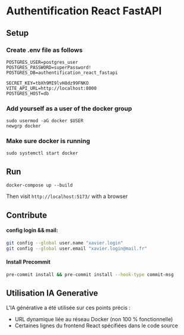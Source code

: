 # Authentification React FastAPI

## Setup
### Create .env file as follows
```
POSTGRES_USER=postgres_user
POSTGRES_PASSWORD=superPassword!
POSTGRES_DB=authentification_react_fastapi

SECRET_KEY=tbXh9MI9lvH8dz99FNKO
VITE_API_URL=http://localhost:8000
POSTGRES_HOST=db
```

### Add yourself as a user of the docker group
```
sudo usermod -aG docker $USER
newgrp docker
```

### Make sure docker is running
```
sudo systemctl start docker
```

## Run
```
docker-compose up --build
```
Then visit `http://localhost:5173/` with a browser


## Contribute

#### config login && mail:
```bash
git config --global user.name "xavier.login"
git config --global user.email "xavier.login@mail.fr"
```

#### Install Precommit
```bash
pre-commit install && pre-commit install --hook-type commit-msg
```

## Utilisation IA Generative
L'IA générative a été utilisée sur ces points précis :
- URL dynamique liée au réseau Docker (non 100 % fonctionnelle)
- Certaines lignes du frontend React spécifiées dans le code source
